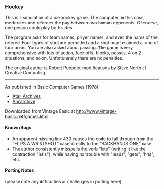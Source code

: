 ### Hockey

This is a simulation of a ice hockey game. The computer, in this case, moderates and referees the pay between two human opponents. Of course, one person could play both sides.

The program asks for team names, player names, and even the name of the referee. Four types of shot are permitted and a shot may be aimed at one of four areas. You are also asked about passing. The game is very comprehensive with lots of action, face offs, blocks, passes, 4 on 2 situations, and so on. Unfortunately there are no penalties.

The original author is Robert Puopolo; modifications by Steve North of Creative Computing.

---

As published in Basic Computer Games (1978):
- [Atari Archives](https://www.atariarchives.org/basicgames/showpage.php?page=88)
- [Annarchive](https://annarchive.com/files/Basic_Computer_Games_Microcomputer_Edition.pdf#page=103)

Downloaded from Vintage Basic at
http://www.vintage-basic.net/games.html

#### Known Bugs

- An apparent missing line 430 causes the code to fall through from the "FLIPS A WRISTSHOT" case directly to the "BACKHANDS ONE" case.
- The author consistently misspells the verb "lets" (writing it like the contraction "let's"), while having no trouble with "leads", "gets", "hits", etc.

#### Porting Notes

(please note any difficulties or challenges in porting here)
